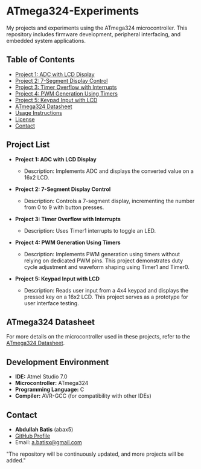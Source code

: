 # ATmega324-Experiments

My projects and experiments using the ATmega324 microcontroller. This repository includes firmware development, peripheral interfacing, and embedded system applications.

## Table of Contents
- [Project 1: ADC with LCD Display](#project-1-adc-with-lcd-display)
- [Project 2: 7-Segment Display Control](#project-2-7-segment-display-control)
- [Project 3: Timer Overflow with Interrupts](#project-3-timer-overflow-with-interrupts)
- [Project 4: PWM Generation Using Timers](#project-4-pwm-generation-using-timers)
- [Project 5: Keypad Input with LCD](#project-5-keypad-input-with-lcd)
- [ATmega324 Datasheet](#atmega324-datasheet)
- [Usage Instructions](#usage-instructions)
- [License](#license)
- [Contact](#contact)

## Project List

- **Project 1: ADC with LCD Display**  
  - Description: Implements ADC and displays the converted value on a 16x2 LCD.

- **Project 2: 7-Segment Display Control**  
  - Description: Controls a 7-segment display, incrementing the number from 0 to 9 with button presses.

- **Project 3: Timer Overflow with Interrupts**  
  - Description: Uses Timer1 interrupts to toggle an LED.

- **Project 4: PWM Generation Using Timers**  
  - Description: Implements PWM generation using timers without relying on dedicated PWM pins. This project demonstrates duty cycle adjustment and waveform shaping using Timer1 and Timer0.

- **Project 5: Keypad Input with LCD**  
  - Description: Reads user input from a 4x4 keypad and displays the pressed key on a 16x2 LCD. This project serves as a prototype for user interface testing.

## ATmega324 Datasheet
For more details on the microcontroller used in these projects, refer to the [ATmega324 Datasheet](docs/ATmega324_Datasheet.pdf).

## Development Environment
- **IDE:** Atmel Studio 7.0  
- **Microcontroller:** ATmega324  
- **Programming Language:** C  
- **Compiler:** AVR-GCC  (for compatibility with other IDEs)


## Contact
- **Abdullah Batis** (abax5)  
- [GitHub Profile](https://github.com/AbdullBatis)  
- Email: a.batisx@gmail.com



"The repository will be continuously updated, and more projects will be added."